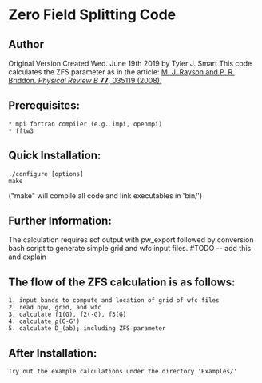 Zero Field Splitting Code
===================================

Author
------------------------------------
Original Version Created Wed. June 19th 2019 by Tyler J. Smart
This code calculates the ZFS parameter as in the article:
  [M. J. Rayson and P. R. Briddon, *Physical Review B* **77**, 035119 (2008).](https://journals.aps.org/prb/abstract/10.1103/PhysRevB.77.035119 "First principles method for the calculation of zero-field splitting tensors in periodic systems")

Prerequisites:
------------------------------------
    * mpi fortran compiler (e.g. impi, openmpi)
    * fftw3

Quick Installation:
------------------------------------
    ./configure [options]
    make
("make" will compile all code and link executables in 'bin/')

Further Information:
------------------------------------
The calculation requires scf output with pw_export followed by conversion bash script to generate
simple grid and wfc input files. #TODO -- add this and explain

The flow of the ZFS calculation is as follows:
------------------------------------
    1. input bands to compute and location of grid of wfc files
    2. read npw, grid, and wfc
    3. calculate f1(G), f2(-G), f3(G)
    4. calculate ρ(G-G')
    5. calculate D_(ab); including ZFS parameter

After Installation:
------------------------------------
    Try out the example calculations under the directory 'Examples/'
